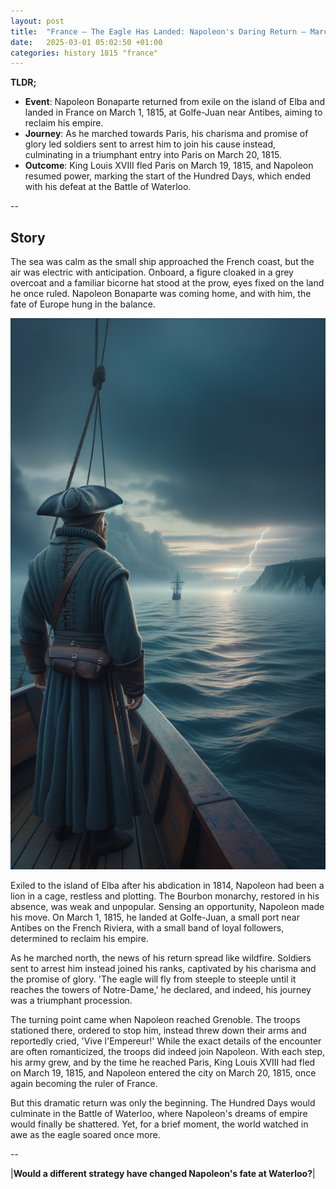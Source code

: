 ```yaml
---
layout: post
title:  "France – The Eagle Has Landed: Napoleon's Daring Return – March 1, 1815"
date:   2025-03-01 05:02:50 +01:00
categories: history 1815 "france"
---
```


**TLDR;**
- **Event**: Napoleon Bonaparte returned from exile on the island of Elba and landed in France on March 1, 1815, at Golfe-Juan near Antibes, aiming to reclaim his empire.
- **Journey**: As he marched towards Paris, his charisma and promise of glory led soldiers sent to arrest him to join his cause instead, culminating in a triumphant entry into Paris on March 20, 1815.
- **Outcome**: King Louis XVIII fled Paris on March 19, 1815, and Napoleon resumed power, marking the start of the Hundred Days, which ended with his defeat at the Battle of Waterloo.

--

## Story

The sea was calm as the small ship approached the French coast, but the air was electric with anticipation. Onboard, a figure cloaked in a grey overcoat and a familiar bicorne hat stood at the prow, eyes fixed on the land he once ruled. Napoleon Bonaparte was coming home, and with him, the fate of Europe hung in the balance.

![Image](/assets/images/01_March_5800b05a672bf77a0dea3b647e702c1e.png)

Exiled to the island of Elba after his abdication in 1814, Napoleon had been a lion in a cage, restless and plotting. The Bourbon monarchy, restored in his absence, was weak and unpopular. Sensing an opportunity, Napoleon made his move. On March 1, 1815, he landed at Golfe-Juan, a small port near Antibes on the French Riviera, with a small band of loyal followers, determined to reclaim his empire.

As he marched north, the news of his return spread like wildfire. Soldiers sent to arrest him instead joined his ranks, captivated by his charisma and the promise of glory. 'The eagle will fly from steeple to steeple until it reaches the towers of Notre-Dame,' he declared, and indeed, his journey was a triumphant procession.

The turning point came when Napoleon reached Grenoble. The troops stationed there, ordered to stop him, instead threw down their arms and reportedly cried, 'Vive l'Empereur!' While the exact details of the encounter are often romanticized, the troops did indeed join Napoleon. With each step, his army grew, and by the time he reached Paris, King Louis XVIII had fled on March 19, 1815, and Napoleon entered the city on March 20, 1815, once again becoming the ruler of France.

But this dramatic return was only the beginning. The Hundred Days would culminate in the Battle of Waterloo, where Napoleon's dreams of empire would finally be shattered. Yet, for a brief moment, the world watched in awe as the eagle soared once more.

--

|**Would a different strategy have changed Napoleon's fate at Waterloo?**|

